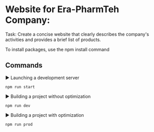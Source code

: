 # Website for Era-PharmTeh Company:
Task: Create a concise website that clearly describes the company's activities and provides a brief list of products.

To install packages, use the npm install command
## Commands
:arrow_forward: Launching a development server
```
npm run start
```
:arrow_forward: Building a project without optimization
```
npm run dev
```
:arrow_forward: Building a project with optimization
```
npm run prod
```